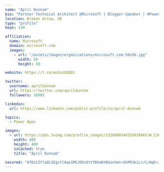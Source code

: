 ```yaml
---
name: "April Dunnam"
bio: "Partner Technical Architect @Microsoft | Blogger-Speaker | #PowerApps, #PowerAutomate, #Office365, #SharePoint | #WIT | #Karaoke Queen"
location: Broken Arrow, OK
type: "profile"
heat: 149

affiliation:
  name: Microsoft
  domain: microsoft.com
  images:
    - url: "/assets/images/organizations/microsoft.com-50x50.jpg"
      width: 50
      height: 50

website: https://t.co/enJuiGEQZc

twitter:
  username: aprildunnam
  url: https://twitter.com/aprildunnam
  followers: 10985

linkedin:
  url: https://www.linkedin.com/public-profile/in/april-dunnam

topics:
  - Power Apps

images:
  - url: https://pbs.twimg.com/profile_images/1326986540329918465/W_IJ6Ih2_400x400.jpg
    width: 400
    height: 400
    isCached: true
    title: "April Dunnam"

secured: "KfKSIZYloQLIEgctlAqe1M5JERc8tV7BGmDYBSon3mnrdhPMJkiLr/C/WqE+//HSeAhal+QA1YwADhR7m+dXFtuhYcrN4N8yCTUpVm2GYDC8hR0mJd37Z/03YhOgG6jE+dPfW3peQsyPr2nykiBmvscJ5rGYsMcchc6jYV5txn1IW8U8Iq8bNW3tAfeuONAzr9s0TXkzCunkPyaaYRTnLGhr1AbhKclckd4DaCQIMlHzHVt6fQwASjUeE/nYj834AdDrnvNNNv84xJ08P8AU0Ywriocnf3JWMkTbDGjsQRN85ktTv4Lb6FcsnRBDvGaECHWL3EDh29aN2dcAjx7Sm0d7xj4xZv2Lkwm7lyuGC7UNKNKXn8MoHdUkF4mfQjV0C3yISS/JMc6kxLv7FOWglSHi+onke4KVFXpH11NWycY=;bLXXjzEaPOiVpCZWErt1Zg=="
---
```


